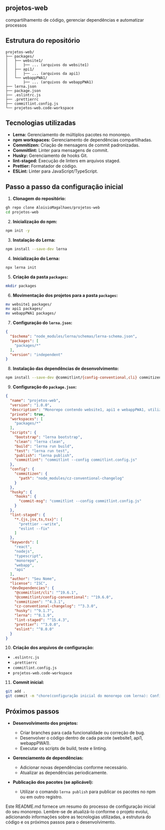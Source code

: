 ## projetos-web

compartilhamento de código, gerenciar dependências e automatizar processos

## Estrutura do repositório

```
projetos-web/
├── packages/
│   ├── website1/
│   │   ├── ... (arquivos do website1)
│   ├── api1/
│   │   ├── ... (arquivos da api1)
│   └── webappPWA1/
│       ├── ... (arquivos do webappPWA1)
├── lerna.json
├── package.json
├── .eslintrc.js
├── .prettierrc
├── commitlint.config.js
└── projetos-web.code-workspace
```

## Tecnologias utilizadas

*   **Lerna:** Gerenciamento de múltiplos pacotes no monorepo.
*   **npm workspaces:** Gerenciamento de dependências compartilhadas.
*   **Commitizen:** Criação de mensagens de commit padronizadas.
*   **Commitlint:** Linter para mensagens de commit.
*   **Husky:** Gerenciamento de hooks Git.
*   **lint-staged:** Execução de linters em arquivos staged.
*   **Prettier:** Formatador de código.
*   **ESLint:** Linter para JavaScript/TypeScript.

## Passo a passo da configuração inicial

1.  **Clonagem do repositório:**

```bash
gh repo clone AloisioMagalhaes/projetos-web
cd projetos-web
```

2.  **Inicialização do npm:**

```bash
npm init -y
```

3.  **Instalação do Lerna:**

```bash
npm install --save-dev lerna
```

4.  **Inicialização do Lerna:**

```bash
npx lerna init
```

5.  **Criação da pasta `packages`:**

```bash
mkdir packages
```

6.  **Movimentação dos projetos para a pasta `packages`:**

```bash
mv website1 packages/
mv api1 packages/
mv webappPWA1 packages/
```

7.  **Configuração do `lerna.json`:**

```json
{
  "$schema": "node_modules/lerna/schemas/lerna-schema.json",
  "packages": [
    "packages/*"
  ],
  "version": "independent"
}
```

8.  **Instalação das dependências de desenvolvimento:**

```bash
npm install --save-dev @commitlint/{config-conventional,cli} commitizen cz-conventional-changelog husky lint-staged prettier eslint
```

9.  **Configuração do `package.json`:**

```json
{
  "name": "projetos-web",
  "version": "1.0.0",
  "description": "Monorepo contendo website1, api1 e webappPWA1, utilizado para desenvolvimento e deploy.",
  "private": true,
  "workspaces": [
    "packages/*"
  ],
  "scripts": {
    "bootstrap": "lerna bootstrap",
    "clean": "lerna clean",
    "build": "lerna run build",
    "test": "lerna run test",
    "publish": "lerna publish",
    "commitlint": "commitlint --config commitlint.config.js"
  },
  "config": {
    "commitizen": {
      "path": "node_modules/cz-conventional-changelog"
    }
  },
  "husky": {
    "hooks": {
      "commit-msg": "commitlint --config commitlint.config.js"
    }
  },
  "lint-staged": {
    "*.{js,jsx,ts,tsx}": [
      "prettier --write",
      "eslint --fix"
    ]
  },
  "keywords": [
    "react",
    "nodejs",
    "typescript",
    "monorepo",
    "webapp",
    "api"
  ],
  "author": "Seu Nome",
  "license": "ISC",
  "devDependencies": {
    "@commitlint/cli": "^19.6.1",
    "@commitlint/config-conventional": "^19.6.0",
    "commitizen": "^4.3.1",
    "cz-conventional-changelog": "^3.3.0",
    "husky": "^9.1.7",
    "lerna": "^8.1.9",
    "lint-staged": "^15.4.3",
    "prettier": "^3.0.0",
    "eslint": "^8.0.0"
  }
}
```

10. **Criação dos arquivos de configuração:**

*   `.eslintrc.js`
*   `.prettierrc`
*   `commitlint.config.js`
*   `projetos-web.code-workspace`

11. **Commit inicial:**

```bash
git add .
git commit -m "chore(configuração inicial do monorepo com lerna): Configuração inicial do monorepo com Lerna"
```

## Próximos passos

*   **Desenvolvimento dos projetos:**
    *   Criar branches para cada funcionalidade ou correção de bug.
    *   Desenvolver o código dentro de cada pacote (website1, api1, webappPWA1).
    *   Executar os scripts de build, teste e linting.

*   **Gerenciamento de dependências:**
    *   Adicionar novas dependências conforme necessário.
    *   Atualizar as dependências periodicamente.

*   **Publicação dos pacotes (se aplicável):**
    *   Utilizar o comando `lerna publish` para publicar os pacotes no npm ou em outro registro.

Este README.md fornece um resumo do processo de configuração inicial do seu monorepo. Lembre-se de atualizá-lo conforme o projeto evolui, adicionando informações sobre as tecnologias utilizadas, a estrutura do código e os próximos passos para o desenvolvimento.